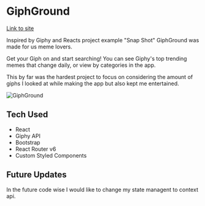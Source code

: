 # GiphGround

<a href="https://pensive-mahavira-bffa2d.netlify.app">Link to site</a>

Inspired by Giphy and Reacts project example "Snap Shot" GiphGround was made for us meme lovers.

Get your Giph on and start searching!
You can see Giphy's top trending memes that change daily, or view by categories in the app.

This by far was the hardest project to focus on considering the amount of giphs I looked at while making the app but also kept me entertained.

![GiphGround](https://i.imgur.com/z72t2MK.png)


## Tech Used

<ul>
    <li>React</li>
    <li>Giphy API</li>
    <li>Bootstrap</li>
    <li>React Router v6</li>
    <li>Custom Styled Components</li>
</ul>

## Future Updates

In the future code wise I would like to change my state managent to context api.
